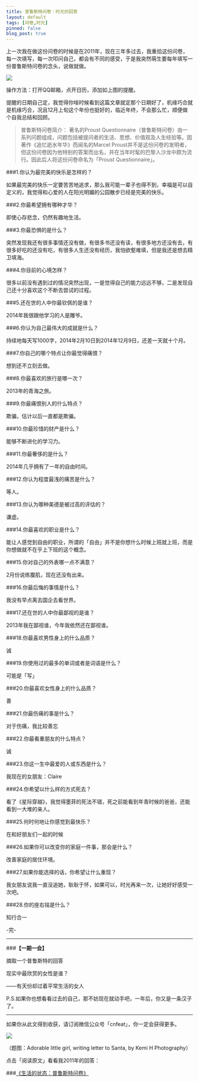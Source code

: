 ```yaml
---
title: 普鲁斯特问卷：时光的回答
layout: default
tags: [问卷,时光]
pinned: false
blog_post: true
---
```


上一次我在做这份问卷的时候是在2011年，现在三年多过去，我重拾这份问卷，每一次填写，每一次叩问自己，都会有不同的感受，于是我突然萌生要每年填写一份普鲁斯特问卷的念头，说做就做。

![](http://cnfeat.qiniudn.com/Image-000-12-09-12-19.png)

操作方法：打开QQ邮箱，点开日历，添加如上图的提醒。

提醒的日期自己定，我觉得你啥时候看到这篇文章就定那个日期好了，机缘巧合就是机缘巧合，况且12月上旬这个年份也挺好的，临近年终，不会那么忙，顺便做个自我总结和回顾。


>普鲁斯特问卷简介： 著名的Proust Questionnaire（普鲁斯特问卷）由一系列问题组成，问题包括被提问者的生活、思想、价值观及人生经验等。因著作《追忆逝水年华》而闻名的Marcel Proust并不是这份问卷的发明者，但这份问卷因为他特别的答案而出名，并在当年时髦的巴黎人沙龙中颇为流行。因此后人将这份问卷命名为「Proust Questionnaire」。
 
###1.你认为最完美的快乐是怎样的？
 
如果最完美的快乐一定要苦苦地追求，那么我可能一辈子也得不到，幸福是可以自定义的，我觉得和心爱的人在阳光明媚的公园散步已经是完美的快乐。
 
###2.你最希望拥有哪种才华？ 

即使心存悲念，仍然有趣地生活。
 
###3.你最恐惧的是什么？

突然发现我还有很多事情还没有做，有很多书还没有读，有很多地方还没有去，有很多好吃的还没有吃，有很多人生还没有经历，我怕欲壑难填，但是我还是想去精卫填海。
 
###4.你目前的心境怎样？

很多以前没有遇到过的情况突然出现，一是觉得自己的能力远远不够，二是发现自己还十分喜欢这个不断去尝试的过程。
 
###5.还在世的人中你最钦佩的是谁？

2014年我很跟他学习的人是雕爷。
 
###6.你认为自己最伟大的成就是什么？

持续地每天写1000字，2014年2月10日到2014年12月9日，还差一天就十个月。
 
###7.你自己的哪个特点让你最觉得痛恨？

想到还不立刻去做。
 
###8.你最喜欢的旅行是哪一次？ 

2013年的青海之旅。
 
###9.你最痛恨别人的什么特点？ 

欺骗，估计以后一直都是欺骗。
 
###10.你最珍惜的财产是什么？ 

能够不断进化的学习力。
 
###11.你最奢侈的是什么？
 
2014年几乎拥有了一年的自由时间。
 
###12.你认为程度最浅的痛苦是什么？ 

等人。
 
###13.你认为哪种美德是被过高的评估的？

谦虚。
 
###14.你最喜欢的职业是什么？
 
能让人感觉到自由的职业，所谓的「自由」并不是你想什么时候上班就上班，而是你想做就不在乎上下班的这个概念。
 
###15.你对自己的外表哪一点不满意？ 

2月份说练腹肌，现在还没有出来。
 
###16.你最后悔的事情是什么？ 

我没有早点离去国企去看世界。
 
###17.还在世的人中你最鄙视的是谁？

2013年我在鄙视谁，今年我依然还在鄙视谁。
 
###18.你最喜欢男性身上的什么品质？
 
诚
 
###19.你使用过的最多的单词或者是词语是什么？

可能是「写」
 
###20.你最喜欢女性身上的什么品质？
 
善
 
###21.你最伤痛的事是什么？
 
对于伤痛，我比较善忘
 
###22.你最看重朋友的什么特点？
 
诚
 
###23.你这一生中最爱的人或东西是什么？
 
我现在的女朋友：Claire
 
###24.你希望以什么样的方式死去？
 
看了《星际穿越》，我觉得墨菲的死法不错，死之前能看到年青时候的爸爸，还能看到一大堆的亲人。
 
###25.何时何地让你感觉到最快乐？
 
在和好朋友们一起的时候
 
###26.如果你可以改变你的家庭一件事，那会是什么？ 

改善家庭的居住环境。
 
###27.如果你能选择的话，你希望让什么重现？ 

我女朋友说我一直没追她，耿耿于怀，如果可以，时光再来一次，让她好好感受一次吧。
 
###28.你的座右铭是什么？ 

知行合一


-完-


---

###**【一期一会】**

摘取一个普鲁斯特的回答

现实中最欣赏的女性是谁？
 
——有天份却过着平常生活的女人

P.S.如果你也想看看过去的自己，那不妨现在就动手吧，一年后，你又是一条汉子了。


----

如果你从此文得到收获，请订阅微信公众号「cnfeat」，你一定会获得更多。

![](http://cnfeat.qiniudn.com/signitrue-2014-11-15.jpg)

（题图：Adorable little girl, writing letter to Santa, by Kemi H Photography）

点击「阅读原文」看看我2011年的回答：

###[《生活的状态：普鲁斯特问卷》](http://blog.sina.com.cn/s/blog_617ccc0c0100simz.html)
